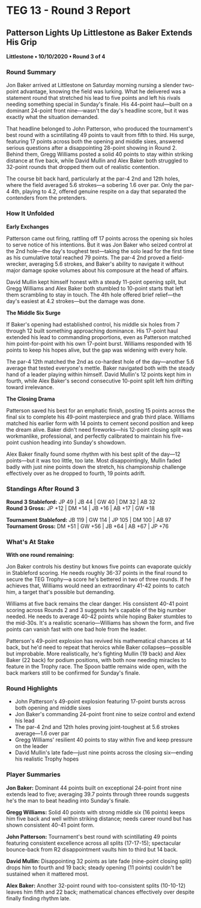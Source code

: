 # TEG 13 - Round 3 Report

## Patterson Lights Up Littlestone as Baker Extends His Grip

**Littlestone • 10/10/2020 • Round 3 of 4**

### Round Summary

Jon Baker arrived at Littlestone on Saturday morning nursing a slender two-point advantage, knowing the field was lurking. What he delivered was a statement round that stretched his lead to five points and left his rivals needing something special in Sunday's finale. His 44-point haul—built on a dominant 24-point front nine—wasn't the day's headline score, but it was exactly what the situation demanded.

That headline belonged to John Patterson, who produced the tournament's best round with a scintillating 49 points to vault from fifth to third. His surge, featuring 17 points across both the opening and middle sixes, answered serious questions after a disappointing 28-point showing in Round 2. Behind them, Gregg Williams posted a solid 40 points to stay within striking distance at five back, while David Mullin and Alex Baker both struggled to 32-point rounds that dropped them out of realistic contention.

The course bit back hard, particularly at the par-4 2nd and 12th holes, where the field averaged 5.6 strokes—a sobering 1.6 over par. Only the par-4 4th, playing to 4.2, offered genuine respite on a day that separated the contenders from the pretenders.

### How It Unfolded

**Early Exchanges**

Patterson came out firing, rattling off 17 points across the opening six holes to serve notice of his intentions. But it was Jon Baker who seized control at the 2nd hole—the day's toughest test—taking the solo lead for the first time as his cumulative total reached 79 points. The par-4 2nd proved a field-wrecker, averaging 5.6 strokes, and Baker's ability to navigate it without major damage spoke volumes about his composure at the head of affairs.

David Mullin kept himself honest with a steady 11-point opening split, but Gregg Williams and Alex Baker both stumbled to 10-point starts that left them scrambling to stay in touch. The 4th hole offered brief relief—the day's easiest at 4.2 strokes—but the damage was done.

**The Middle Six Surge**

If Baker's opening had established control, his middle six holes from 7 through 12 built something approaching dominance. His 17-point haul extended his lead to commanding proportions, even as Patterson matched him point-for-point with his own 17-point burst. Williams responded with 16 points to keep his hopes alive, but the gap was widening with every hole.

The par-4 12th matched the 2nd as co-hardest hole of the day—another 5.6 average that tested everyone's mettle. Baker navigated both with the steady hand of a leader playing within himself. David Mullin's 12 points kept him in fourth, while Alex Baker's second consecutive 10-point split left him drifting toward irrelevance.

**The Closing Drama**

Patterson saved his best for an emphatic finish, posting 15 points across the final six to complete his 49-point masterpiece and grab third place. Williams matched his earlier form with 14 points to cement second position and keep the dream alive. Baker didn't need fireworks—his 12-point closing split was workmanlike, professional, and perfectly calibrated to maintain his five-point cushion heading into Sunday's showdown.

Alex Baker finally found some rhythm with his best split of the day—12 points—but it was too little, too late. Most disappointingly, Mullin faded badly with just nine points down the stretch, his championship challenge effectively over as he dropped to fourth, 19 points adrift.

### Standings After Round 3

**Round 3 Stableford:** JP 49 | JB 44 | GW 40 | DM 32 | AB 32  
**Round 3 Gross:** JP +12 | DM +14 | JB +16 | AB +17 | GW +18

**Tournament Stableford:** JB 119 | GW 114 | JP 105 | DM 100 | AB 97  
**Tournament Gross:** DM +51 | GW +56 | JB +64 | AB +67 | JP +76

### What's At Stake

**With one round remaining:**

Jon Baker controls his destiny but knows five points can evaporate quickly in Stableford scoring. He needs roughly 36-37 points in the final round to secure the TEG Trophy—a score he's bettered in two of three rounds. If he achieves that, Williams would need an extraordinary 41-42 points to catch him, a target that's possible but demanding.

Williams at five back remains the clear danger. His consistent 40-41 point scoring across Rounds 2 and 3 suggests he's capable of the big number needed. He needs to average 40-42 points while hoping Baker stumbles to the mid-30s. It's a realistic scenario—Williams has shown the form, and five points can vanish fast with one bad hole from the leader.

Patterson's 49-point explosion has revived his mathematical chances at 14 back, but he'd need to repeat that heroics while Baker collapses—possible but improbable. More realistically, he's fighting Mullin (19 back) and Alex Baker (22 back) for podium positions, with both now needing miracles to feature in the Trophy race. The Spoon battle remains wide open, with the back markers still to be confirmed for Sunday's finale.

### Round Highlights

- John Patterson's 49-point explosion featuring 17-point bursts across both opening and middle sixes
- Jon Baker's commanding 24-point front nine to seize control and extend his lead
- The par-4 2nd and 12th holes proving joint-toughest at 5.6 strokes average—1.6 over par
- Gregg Williams' resilient 40 points to stay within five and keep pressure on the leader
- David Mullin's late fade—just nine points across the closing six—ending his realistic Trophy hopes

### Player Summaries

**Jon Baker:** Dominant 44 points built on exceptional 24-point front nine extends lead to five; averaging 39.7 points through three rounds suggests he's the man to beat heading into Sunday's finale.

**Gregg Williams:** Solid 40 points with strong middle six (16 points) keeps him five back and well within striking distance; needs career round but has shown consistent 40-41 point form.

**John Patterson:** Tournament's best round with scintillating 49 points featuring consistent excellence across all splits (17-17-15); spectacular bounce-back from R2 disappointment vaults him to third but 14 back.

**David Mullin:** Disappointing 32 points as late fade (nine-point closing split) drops him to fourth and 19 back; steady opening (11 points) couldn't be sustained when it mattered most.

**Alex Baker:** Another 32-point round with too-consistent splits (10-10-12) leaves him fifth and 22 back; mathematical chances effectively over despite finally finding rhythm late.



